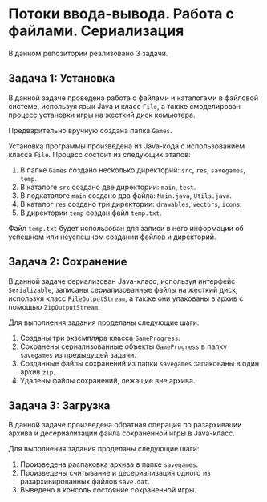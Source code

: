 ﻿# Потоки ввода-вывода. Работа с файлами. Сериализация

В данном репозитории реализовано 3 задачи.

## Задача 1: Установка

В данной задаче проведена работа с файлами и каталогами в файловой системе, используя язык Java и класс `File`, а также смоделирован процесс установки игры на жесткий диск комьютера.

Предварительно вручную создана папка `Games`. 

Установка программы произведена из Java-кода с использованием класса `File`. Процесс состоит из следующих этапов:
1. В папке `Games` создано несколько директорий: `src`, `res`, `savegames`, `temp`. 
2. В каталоге `src` создано две директории: `main`, `test`. 
3. В подкаталоге `main` создано два файла: `Main.java`, `Utils.java`. 
4. В каталог `res` создано три директории: `drawables`, `vectors`, `icons`.
5. В директории `temp` создан файл `temp.txt`.

Файл `temp.txt` будет использован для записи в него информации об успешном или неуспешном создании файлов и директорий.  

## Задача 2: Сохранение

В данной задаче сериализован Java-класс, используя интерфейс `Serializable`, записаны сериализованные файлы на жесткий диск, используя класс `FileOutputStream`, а также они упакованы в архив с помощью `ZipOutputStream`.

Для выполнения задания проделаны следующие шаги:
1. Созданы три экземпляра класса `GameProgress`.
2. Сохранены сериализованные объекты `GameProgress` в папку `savegames` из предыдущей задачи.
3. Созданные файлы сохранений из папки `savegames` запакованы в один архив `zip`.
4. Удалены файлы сохранений, лежащие вне архива.

## Задача 3: Загрузка

В данной задаче произведена обратная операция по разархивации архива и десериализации файла сохраненной игры в Java-класс.

Для выполнения задания проделаны следующие шаги:
1. Произведена распаковка архива в папке `savegames`.
2. Произведены считывание и десериализация одного из разархивированных файлов `save.dat`.
3. Выведено в консоль состояние сохраненной игры.
